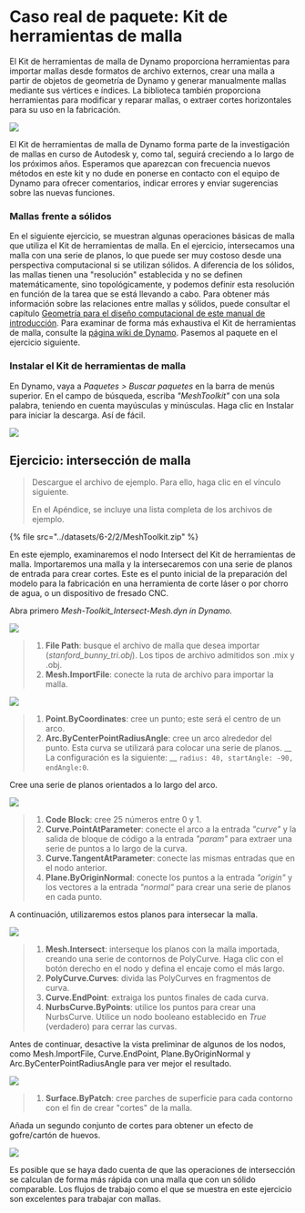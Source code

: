 # Caso real de paquete: Kit de herramientas de malla

El Kit de herramientas de malla de Dynamo proporciona herramientas para importar mallas desde formatos de archivo externos, crear una malla a partir de objetos de geometría de Dynamo y generar manualmente mallas mediante sus vértices e índices. La biblioteca también proporciona herramientas para modificar y reparar mallas, o extraer cortes horizontales para su uso en la fabricación.

![](<../images/6-2/5/meshToolkitcasestudy01 (1).jpg>)

El Kit de herramientas de malla de Dynamo forma parte de la investigación de mallas en curso de Autodesk y, como tal, seguirá creciendo a lo largo de los próximos años. Esperamos que aparezcan con frecuencia nuevos métodos en este kit y no dude en ponerse en contacto con el equipo de Dynamo para ofrecer comentarios, indicar errores y enviar sugerencias sobre las nuevas funciones.

### Mallas frente a sólidos

En el siguiente ejercicio, se muestran algunas operaciones básicas de malla que utiliza el Kit de herramientas de malla. En el ejercicio, intersecamos una malla con una serie de planos, lo que puede ser muy costoso desde una perspectiva computacional si se utilizan sólidos. A diferencia de los sólidos, las mallas tienen una "resolución" establecida y no se definen matemáticamente, sino topológicamente, y podemos definir esta resolución en función de la tarea que se está llevando a cabo. Para obtener más información sobre las relaciones entre mallas y sólidos, puede consultar el capítulo [Geometría para el diseño computacional de este manual de introducción](../../a-closer-look-at-dynamo-essential-nodes-and-concepts/5\_geometry-for-computational-design/). Para examinar de forma más exhaustiva el Kit de herramientas de malla, consulte la [página wiki de Dynamo](https://github.com/DynamoDS/Dynamo/wiki/Dynamo-Mesh-Toolkit). Pasemos al paquete en el ejercicio siguiente.

### Instalar el Kit de herramientas de malla

En Dynamo, vaya a _Paquetes > Buscar paquetes_ en la barra de menús superior. En el campo de búsqueda, escriba _"MeshToolkit"_ con una sola palabra, teniendo en cuenta mayúsculas y minúsculas. Haga clic en Instalar para iniciar la descarga. Así de fácil.

![](../images/6-2/2/meshToolkitcasestudy-installpackage.jpg)

## Ejercicio: intersección de malla

> Descargue el archivo de ejemplo. Para ello, haga clic en el vínculo siguiente.
>
> En el Apéndice, se incluye una lista completa de los archivos de ejemplo.

{% file src="../datasets/6-2/2/MeshToolkit.zip" %}

En este ejemplo, examinaremos el nodo Intersect del Kit de herramientas de malla. Importaremos una malla y la intersecaremos con una serie de planos de entrada para crear cortes. Este es el punto inicial de la preparación del modelo para la fabricación en una herramienta de corte láser o por chorro de agua, o un dispositivo de fresado CNC.

Abra primero _Mesh-Toolkit_Intersect-Mesh.dyn in Dynamo._

![](../images/6-2/2/meshToolkitcasestudy-exercise01.jpg)

> 1. **File Path**: busque el archivo de malla que desea importar (_stanford_bunny_tri.obj_). Los tipos de archivo admitidos son .mix y .obj.
> 2. **Mesh.ImportFile**: conecte la ruta de archivo para importar la malla.

![](../images/6-2/2/meshToolkitcasestudy-exercise02.jpg)

> 1. **Point.ByCoordinates**: cree un punto; este será el centro de un arco.
> 2. **Arc.ByCenterPointRadiusAngle**: cree un arco alrededor del punto. Esta curva se utilizará para colocar una serie de planos. __ La configuración es la siguiente: __ `radius: 40, startAngle: -90, endAngle:0`.

Cree una serie de planos orientados a lo largo del arco.

![](../images/6-2/2/meshToolkitcasestudy-exercise03.jpg)

> 1. **Code Block**: cree 25 números entre 0 y 1.
> 2. **Curve.PointAtParameter**: conecte el arco a la entrada _"curve"_ y la salida de bloque de código a la entrada _"param"_ para extraer una serie de puntos a lo largo de la curva.
> 3. **Curve.TangentAtParameter**: conecte las mismas entradas que en el nodo anterior.
> 4. **Plane.ByOriginNormal**: conecte los puntos a la entrada _"origin"_ y los vectores a la entrada _"normal"_ para crear una serie de planos en cada punto.

A continuación, utilizaremos estos planos para intersecar la malla.

![](../images/6-2/2/meshToolkitcasestudy-exercise04.jpg)

> 1. **Mesh.Intersect**: interseque los planos con la malla importada, creando una serie de contornos de PolyCurve. Haga clic con el botón derecho en el nodo y defina el encaje como el más largo.
> 2. **PolyCurve.Curves**: divida las PolyCurves en fragmentos de curva.
> 3. **Curve.EndPoint**: extraiga los puntos finales de cada curva.
> 4. **NurbsCurve.ByPoints**: utilice los puntos para crear una NurbsCurve. Utilice un nodo booleano establecido en _True_ (verdadero) para cerrar las curvas.

Antes de continuar, desactive la vista preliminar de algunos de los nodos, como Mesh.ImportFile, Curve.EndPoint, Plane.ByOriginNormal y Arc.ByCenterPointRadiusAngle para ver mejor el resultado.

![](../images/6-2/2/meshToolkitcasestudy-exercise05.jpg)

> 1. **Surface.ByPatch**: cree parches de superficie para cada contorno con el fin de crear "cortes" de la malla.

Añada un segundo conjunto de cortes para obtener un efecto de gofre/cartón de huevos.

![](../images/6-2/2/meshToolkitcasestudy-exercise06.jpg)

Es posible que se haya dado cuenta de que las operaciones de intersección se calculan de forma más rápida con una malla que con un sólido comparable. Los flujos de trabajo como el que se muestra en este ejercicio son excelentes para trabajar con mallas.
